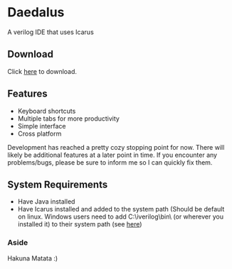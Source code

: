 # Daedalus
A verilog IDE that uses Icarus
## Download
Click [here](https://github.com/pixelrazor/Daedalus/raw/master/dist/Daedalus.jar) to download.
## Features
- Keyboard shortcuts
- Multiple tabs for more productivity
- Simple interface
- Cross platform

Development has reached a pretty cozy stopping point for now. There will likely be additional features at a later point in time. If you encounter any problems/bugs, please be sure to inform me so I can quickly fix them.
## System Requirements
- Have Java installed
- Have Icarus installed and added to the system path (Should be default on linux. Windows users need to add C:\iverilog\bin\ (or wherever you installed it) to their system path (see [here](https://www.howtogeek.com/118594/how-to-edit-your-system-path-for-easy-command-line-access/))
### Aside
Hakuna Matata :)
